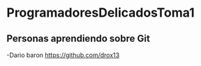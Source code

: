# ProgramadoresDelicadosToma1

## Personas aprendiendo sobre Git

-Dario baron  https://github.com/drox13